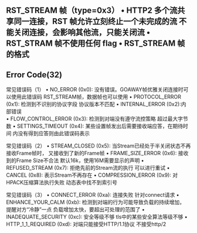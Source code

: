 RST_STREAM 帧（type=0x3）
• HTTP2 多个流共享同一连接，RST 帧允许立刻终止一个未完成的流     不能关闭连接，会影响其他流，只能关闭流
• RST_STRAM 帧不使用任何 flag
• RST_STREAM 帧的格式
  --------------
  Error Code(32)
  --------------
  
 常见错误码（1） 
 • NO_ERROR (0x0): 没有错误。GOAWAY帧优雅关闭连接时可以使用此错误码   RST_STREAM帧，数据帧也可以使用
 • PROTOCOL_ERROR (0x1): 检测到不识别的协议字段    协议版本不匹配
 • INTERNAL_ERROR (0x2):内部错误      
 • FLOW_CONTROL_ERROR (0x3): 检测到对端没有遵守流控策略   超过最大字节数
 • SETTINGS_TIMEOUT (0x4): 某些设置帧发出后需要接收端应答，在期待时间 内没有得到应答则由此错误码表示
 
 
 
 常见错误码（2）
 • STREAM_CLOSED (0x5): 当Stream已经处于半关闭状态不再接收Frame帧时， 又接收到了新的Frame帧
 • FRAME_SIZE_ERROR (0x6): 接收到的Frame Size不合法  默认16k，使用16M需要显示的声明
 • REFUSED_STREAM (0x7): 拒绝先前的Stream流的执行  可以进行重试
 • CANCEL (0x8): 表示Stream不再存在
 • COMPRESSION_ERROR (0x9): 对HPACK压缩算法执行失败   动态表中找不到索引号
 
 
 
 常见错误码（3）
 • CONNECT_ERROR (0xa): 连接失败    针对connect请求
 • ENHANCE_YOUR_CALM (0xb): 检测到对端的行为可能导致负载的持续增加， 提醒对方“冷静”一点   负载增加太快，要超出可处理的范围了
 • INADEQUATE_SECURITY (0xc): 安全等级不够    tls中的某些安全算法等级不够
 • HTTP_1_1_REQUIRED (0xd): 对端只能接受HTTP/1.1协议   不接受http/2